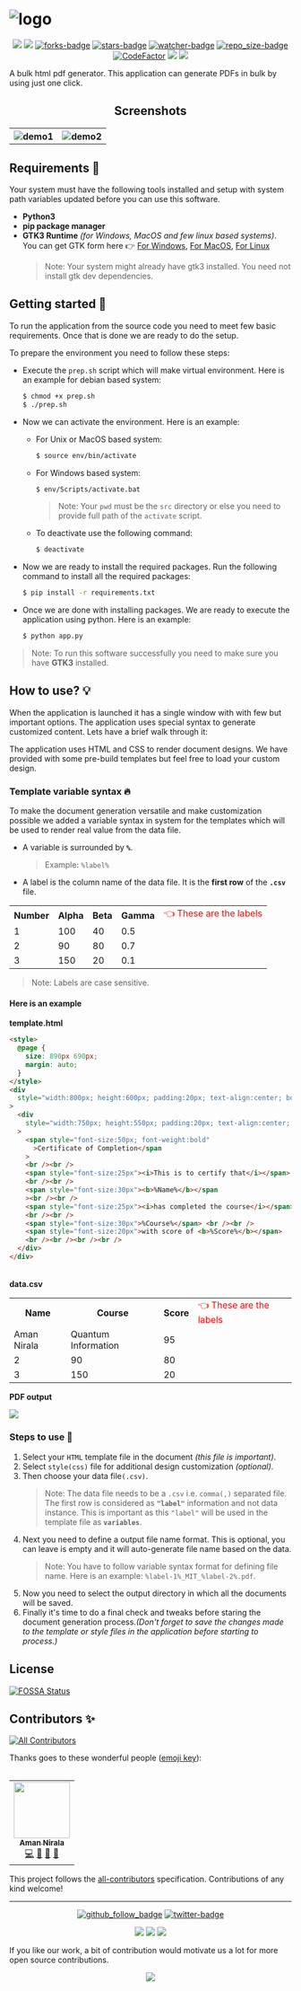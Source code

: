 # ![logo](ic.png)

<p align="center">
<a href="https://github.com/amannirala13/BulkPDF-Gen/issues"><img src="https://img.shields.io/github/issues/amannirala13/BulkPDF-Gen"></a>
<a href="https://github.com/amannirala13/BulkPDF-Gen/pulls"><img src="https://img.shields.io/github/issues-pr/amannirala13/BulkPDF-Gen"></a>
<a href="https://github.com/amannirala13/BulkPDF-Gen/network/members"><img alt = "forks-badge" src="https://img.shields.io/github/forks/amannirala13/BulkPDF-Gen?color=blueviolet"></a>
<a href="https://github.com/amannirala13/BulkPDF-Gen/stargazers"><img alt = "stars-badge" src="https://img.shields.io/github/stars/amannirala13/BulkPDF-Gen?color=yellow"></a>
<a href="https://github.com/amannirala13/BulkPDF-Gen/watchers"><img alt="watcher-badge" src="https://img.shields.io/github/watchers/amannirala13/BulkPDF-Gen?color=teal"></a>
<a href="https://github.com/amannirala13/BulkPDF-Gen/archive/master.zip"><img alt = "repo_size-badge" src="https://img.shields.io/github/repo-size/amannirala13/BulkPDF-Gen"></a>
<a href="https://www.codefactor.io/repository/github/amannirala13/bulkpdf-gen"><img src="https://www.codefactor.io/repository/github/amannirala13/bulkpdf-gen/badge" alt="CodeFactor" /></a>
<a href="https://www.codacy.com/gh/amannirala13/BulkPDF-Gen/dashboard?utm_source=github.com&amp;utm_medium=referral&amp;utm_content=amannirala13/BulkPDF-Gen&amp;utm_campaign=Badge_Grade"><img src="https://app.codacy.com/project/badge/Grade/d7adbda47530420d9b9167f0a4daf48b"/></a>
<a href="https://app.fossa.com/projects/git%2Bgithub.com%2Famannirala13%2FBulkPDF-Gen?ref=badge_shield"></a><img src='https://app.fossa.com/api/projects/git%2Bgithub.com%2Famannirala13%2FBulkPDF-Gen.svg?type=shield'></img></a>
</p>

A bulk html pdf generator. This application can generate PDFs in bulk by using just one click.

<p align="center">
<h2 align="center">Screenshots</h2>
<table>
<tr>
<th><img src="ss3.png" alt="demo1"/></h>
<th><img src="ss2.png" alt="demo2"/></th>
<tr>
</table>
</p>

## Requirements 🧱

Your system must have the following tools installed and setup with system path variables updated before you can use this software.

- **Python3**
- **pip package manager**
- **GTK3 Runtime** _(for Windows, MacOS and few linux based systems)_.
  You can get GTK form here 👉 [For Windows](https://www.gtk.org/docs/installations/windows/), [For MacOS](https://www.gtk.org/docs/installations/macos/), [For Linux](https://www.gtk.org/docs/installations/linux/)
  > Note: Your system might already have gtk3 installed. You need not install gtk dev dependencies.

## Getting started 🚀

To run the application from the source code you need to meet few basic requirements. Once that is done we are ready to do the setup.

To prepare the environment you need to follow these steps:

- Execute the `prep.sh` script which will make virtual environment. Here is an example for debian based system:

  ```sh
  $ chmod +x prep.sh
  $ ./prep.sh
  ```

- Now we can activate the environment. Here is an example:

  - For Unix or MacOS based system:

    ```sh
    $ source env/bin/activate
    ```

  - For Windows based system:

    ```sh
    $ env/Scripts/activate.bat
    ```

    > Note: Your `pwd` must be the `src` directory or else you need to provide full path of the `activate` script.

  - To deactivate use the following command:
    ```sh
    $ deactivate
    ```

- Now we are ready to install the required packages. Run the following command to install all the required packages:

  ```sh
  $ pip install -r requirements.txt
  ```

- Once we are done with installing packages. We are ready to execute the application using python. Here is an example:
  ```sh
  $ python app.py
  ```

> Note: To run this software successfully you need to make sure you have **GTK3** installed.

## How to use? 💡

When the application is launched it has a single window with with few but important options. The application uses special syntax to generate customized content. Lets have a brief walk through it:

The application uses HTML and CSS to render document designs. We have provided with some pre-build templates but feel free to load your custom design.

### Template variable syntax 🔥

To make the document generation versatile and make customization possible we added a variable syntax in system for the templates which will be used to render real value from the data file.

- A variable is surrounded by **`%`**.
  > Example: `%label%`
- A label is the column name of the data file. It is the **first row** of the **`.csv`** file.

<table>
<tr>
<th>Number</th>
<th>Alpha</th>
<th>Beta</th>
<th>Gamma</th>
<td style="color:red">👈 These are the labels</td>
</tr>
<tr>
<td>1</td>
<td>100</td>
<td>40</td>
<td>0.5</td>
</tr>
<tr>
<td>2</td>
<td>90</td>
<td>80</td>
<td>0.7</td>
</tr>
<tr>
<td>3</td>
<td>150</td>
<td>20</td>
<td>0.1</td>
</tr>
<table>

> Note: Labels are case sensitive.

#### Here is an example

**template.html**

```html
<style>
  @page {
    size: 890px 690px;
    margin: auto;
  }
</style>
<div
  style="width:800px; height:600px; padding:20px; text-align:center; border: 10px solid #787878"
>
  <div
    style="width:750px; height:550px; padding:20px; text-align:center; border: 5px solid #787878"
  >
    <span style="font-size:50px; font-weight:bold"
      >Certificate of Completion</span
    >
    <br /><br />
    <span style="font-size:25px"><i>This is to certify that</i></span>
    <br /><br />
    <span style="font-size:30px"><b>%Name%</b></span
    ><br /><br />
    <span style="font-size:25px"><i>has completed the course</i></span>
    <br /><br />
    <span style="font-size:30px">%Course%</span> <br /><br />
    <span style="font-size:20px">with score of <b>%Score%</b></span>
    <br /><br /><br /><br />
  </div>
</div>
```

<table>
<tr>
<b>data.csv</b>
</tr>
<tr>
<th>Name</th>
<th>Course</th>
<th>Score</th>
<td style="color:red">👈 These are the labels</td>
</tr>
<tr>
<td>Aman Nirala</td>
<td>Quantum Information</td>
<td>95</td>
</tr>
<tr>
<td>2</td>
<td>90</td>
<td>80</td>
</tr>
<tr>
<td>3</td>
<td>150</td>
<td>20</td>
</tr>
<table>

**PDF output**

![](ss4.JPG)

### Steps to use 🧐

1. Select your `HTML` template file in the document _(this file is important)_.
2. Select `style(css)` file for additional design customization _(optional)_.
3. Then choose your data file`(.csv)`.
   > Note: The data file needs to be a `.csv` i.e. `comma(,)` separated file. The first row is considered as **`"label"`** information and not data instance. This is important as this `"label"` will be used in the template file as **`variables`**.
4. Next you need to define a output file name format. This is optional, you can leave is empty and it will auto-generate file name based on the data.
   > Note: You have to follow variable syntax format for defining file name. Here is an example: `%label-1%_MIT_%label-2%.pdf`.
5. Now you need to select the output directory in which all the documents will be saved.
6. Finally it's time to do a final check and tweaks before staring the document generation process._(Don't forget to save the changes made to the template or style files in the application before starting to process.)_

## License

[![FOSSA Status](https://app.fossa.com/api/projects/git%2Bgithub.com%2Famannirala13%2FBulkPDF-Gen.svg?type=large)](https://app.fossa.com/projects/git%2Bgithub.com%2Famannirala13%2FBulkPDF-Gen?ref=badge_large)

## Contributors ✨

<!-- ALL-CONTRIBUTORS-BADGE:START - Do not remove or modify this section -->

[![All Contributors](https://img.shields.io/badge/all_contributors-1-orange.svg?style=flat-square)](#contributors-)

<!-- ALL-CONTRIBUTORS-BADGE:END -->

Thanks goes to these wonderful people ([emoji key](https://allcontributors.org/docs/en/emoji-key)):

<!-- ALL-CONTRIBUTORS-LIST:START - Do not remove or modify this section -->
<!-- prettier-ignore-start -->
<!-- markdownlint-disable -->
<table>
  <tr>
    <td align="center"><a href="https://amannirala.com/"><img src="https://avatars.githubusercontent.com/u/35570939?v=4?s=100" width="100px;" alt=""/><br /><sub><b>Aman Nirala</b></sub></a><br /><a href="https://github.com/amannirala13/BulkPDF-Gen/commits?author=amannirala13" title="Code">💻</a> <a href="https://github.com/amannirala13/BulkPDF-Gen/commits?author=amannirala13" title="Documentation">📖</a> <a href="#ideas-amannirala13" title="Ideas, Planning, & Feedback">🤔</a> <a href="#design-amannirala13" title="Design">🎨</a></td>
  </tr>
</table>

<!-- markdownlint-restore -->
<!-- prettier-ignore-end -->

<!-- ALL-CONTRIBUTORS-LIST:END -->

This project follows the [all-contributors](https://github.com/all-contributors/all-contributors) specification. Contributions of any kind welcome!

---

<p align="center">
<a href="https://github.com/amannirala13?tab=followers"><img alt = "github_follow_badge" src="https://img.shields.io/github/followers/amannirala13?label=Follow&style=social"/></a>
<a href = "https://twitter.com/AmanNirala13"><img alt="twitter-badge" src="https://img.shields.io/twitter/follow/amannirala13?label=Follow%20us&style=social"/></a>
</p>

<p align="center">
<a href="https://www.facebook.com/amannirala13"><img src="https://img.shields.io/badge/Follow-Facebook-RoyalBlue"/></a>
<a href="https://www.linkedin.com/in/amannirala13"><img src="https://img.shields.io/badge/Follow-LinkedIn-Blue"/></a>
<a href="https://www.researchgate.net/profile/Aman_Nirala"><img src="https://img.shields.io/badge/Follow-Research Gate-DeepSkyBlue"/></a>

</p>

If you like our work, a bit of contribution would motivate us a lot for more open source contributions.

<p align="center">
<a href="https://www.paypal.me/amannirala13"><img src="https://img.shields.io/badge/Donate-Paypal-blue?style=for-the-badge"></a>
</p>
